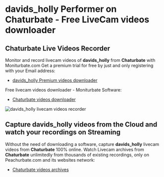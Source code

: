 # davids_holly Performer on Chaturbate - Free LiveCam videos downloader

## Chaturbate Live Videos Recorder

Monitor and record livecam videos of **davids_holly** from **Chaturbate** with Moniturbate.com
Get a premium trial for free by just and only registering with your Email address:
* [davids_holly Premium videos downloader](https://moniturbate.com/request-demo-licence-key.html)

Free livecam videos downloader - Moniturbate Software:
* [Chaturbate videos downloader](https://moniturbate.com/moniturbate-download-software.html)

![davids_holly livecam videos recorder](https://peachurnet.com/templates/moniturbate-software.png)


## Capture davids_holly videos from the Cloud and watch your recordings on Streaming

Without the need of downloading a software, capture **davids_holly** livecam videos from **Chaturbate** 100% online.
Watch Livecam archives from **Chaturbate** unlimitedly from thousands of existing recordings, only on Peachurbate.com and its websites network:
* [Chaturbate videos archives](https://peachurnet.com/)